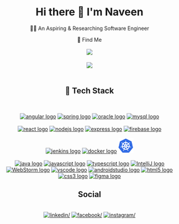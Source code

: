 <div align="center">
  <h1>Hi there 👋 I'm Naveen</h1>

👨‍💻 An Aspiring & Researching Software Engineer

👾 Find Me
</br>
</br>
<img src="https://github-readme-stats-sigma-five.vercel.app/api?username=nveen9&show_icons=true&theme=gruvbox"/>
</br>
</br>
<img src="https://github-readme-stats-sigma-five.vercel.app/api/top-langs/?username=nveen9&layout=compact&langs_count=8&theme=gruvbox"/>
</br>
</br>

</div>

<div align="center">
  

## 🤖 Tech Stack

</br>

<a margin="10" href="https://angular.io/" target="_blank" title="Angular"><img margin="10px" height="70" src="https://angular.io/assets/images/logos/angular/logo-nav@2x.png" alt="angular logo"  /></a>
<a margin="10" href="https://spring.io/projects/spring-boot" target="_blank" title="Spring"><img margin="10px" height="70" src="https://cdn.jsdelivr.net/gh/devicons/devicon/icons/spring/spring-original.svg" alt="spring logo"  /></a>
<a margin="10" href="https://www.oracle.com/database/sqldeveloper/" target="_blank" title="Oracle"><img margin="10px" height="70" src="https://avatars.githubusercontent.com/u/4430336?s=200&v=4" alt="oracle logo"  /></a>
<a margin="10" href="https://www.mysql.com/" target="_blank" title="MySQL"><img margin="10px" height="70" src="https://cdn.jsdelivr.net/gh/devicons/devicon/icons/mysql/mysql-original.svg" alt="mysql logo"  /></a>
</br>
</br>
<a margin="10" href="https://reactjs.org" target="_blank" title="React"><img margin="10px" height="70" src="https://cdn.jsdelivr.net/gh/devicons/devicon/icons/react/react-original.svg" alt="react logo"  /></a>
<a margin="10" href="https://nodejs.org/en/" target="_blank" title="Node.js"><img margin="10px" height="70" src="https://cdn.jsdelivr.net/gh/devicons/devicon/icons/nodejs/nodejs-original.svg" alt="nodejs logo"  /></a>
<a margin="10" href="https://expressjs.com/" target="_blank" title="Express"><img margin="10px" height="70" src="https://cdn.jsdelivr.net/gh/devicons/devicon/icons/express/express-original.svg" alt="express logo"  /></a>
<a margin="10" href="https://firebase.google.com" target="_blank" title="Firebase"><img margin="10px" height="70" src="https://cdn.jsdelivr.net/gh/devicons/devicon/icons/firebase/firebase-plain.svg" alt="firebase logo"  /></a>
</br>
</br>
<a margin="10" href="https://www.jenkins.io/" target="_blank" title="Jenkins"><img margin="10px" height="40" src="https://www.jenkins.io/images/logos/jenkins/256.png" alt="jenkins logo"  /></a>
<a margin="10" href="https://www.docker.com/" target="_blank" title="Docker"><img margin="10px" height="40" src="https://www.docker.com/wp-content/uploads/2022/03/horizontal-logo-monochromatic-white.png" alt="docker logo"  /></a>
<a margin="10" href="https://kubernetes.io/" target="_blank" title="Kubernetes"><img margin="10px" height="40" src="https://github.com/kubernetes/kubernetes/blob/master/logo/logo_with_border.png" alt="kubernetes logo"  /></a>
</br>
</br>
<a margin="10" href="https://www.oracle.com/java/" target="_blank" title="Java"><img margin="10px" height="40" src="https://cdn.jsdelivr.net/gh/devicons/devicon/icons/java/java-original.svg" alt="java logo"  /></a>
<a margin="10" href="https://developer.mozilla.org/en-US/docs/Web/JavaScript" target="_blank" title="Javascript"><img margin="10px" height="40" src="https://cdn.jsdelivr.net/gh/devicons/devicon/icons/javascript/javascript-original.svg" alt="javascript logo"  /></a>
<a margin="10" href="https://www.typescriptlang.org/" target="_blank" title="Typescript"><img margin="10px" height="40" src="https://cdn.jsdelivr.net/gh/devicons/devicon/icons/typescript/typescript-original.svg" alt="typescript logo"  /></a>
<a margin="10" href="https://www.jetbrains.com/idea/" target="_blank" title="IntelliJ"><img margin="10px" height="40" src="https://resources.jetbrains.com/storage/products/company/brand/logos/IntelliJ_IDEA_icon.svg" alt="IntelliJ logo"  /></a>
<a margin="10" href="https://www.jetbrains.com/idea/" target="_blank" title="WebStorm"><img margin="10px" height="40" src="https://resources.jetbrains.com/storage/products/company/brand/logos/WebStorm_icon.svg" alt="WebStorm logo"  /></a>
<a margin="10" href="https://code.visualstudio.com/" target="_blank" title="VSCode"><img margin="10px" height="40" src="https://cdn.jsdelivr.net/gh/devicons/devicon/icons/vscode/vscode-original.svg" alt="vscode logo"  /></a>
<a margin="10" href="https://developer.android.com/studio/intro" target="_blank" title="Android Studio"><img margin="10px" height="40" src="https://cdn.jsdelivr.net/gh/devicons/devicon/icons/androidstudio/androidstudio-original.svg" alt="androidstudio logo"  /></a>
<a margin="10" href="https://developer.mozilla.org/en-US/docs/Web/HTML" target="_blank" title="HTML"><img margin="10px" height="40" src="https://cdn.jsdelivr.net/gh/devicons/devicon/icons/html5/html5-original.svg" alt="html5 logo"  /></a>
<a margin="10" href="https://developer.mozilla.org/en-US/docs/Web/CSS" target="_blank" title="CSS"><img margin="10px" height="40" src="https://cdn.jsdelivr.net/gh/devicons/devicon/icons/css3/css3-original.svg" alt="css3 logo"  /></a>
<a margin="10" href="https://figma.com" target="_blank" title="Figma"><img margin="10px" height="40" src="https://cdn.jsdelivr.net/gh/devicons/devicon/icons/figma/figma-original.svg" alt="figma logo"  /></a>
</br>

## Social

<br />
<a href="https://linkedin.com/in/perera-naveen/" target="_blank"><img src=https://img.shields.io/badge/linkedin-0762C8?style=for-the-badge&logo=linkedin alt=linkedin/></a>
<a href="https://www.facebook.com/naveen.perera99" target="_blank"><img src=https://img.shields.io/badge/facebook-1877F2?style=for-the-badge&logo=facebook alt=facebook/></a>
<a href="https://www.instagram.com/s.c.r.o.ll/" target="_blank"><img src=https://img.shields.io/badge/instagram-ad2f76?style=for-the-badge&logo=instagram alt=instagram/></a>
</div>